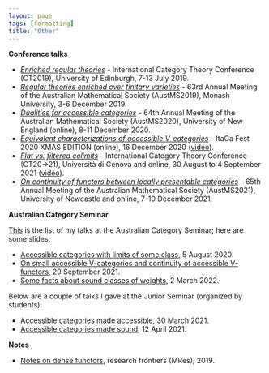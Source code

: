 ```yaml
---
layout: page
tags: [formatting]
title: "Other"
---
```



**Conference talks**

* [*Enriched regular theories*](/pdfs/CT2019.pdf) - International Category Theory Conference (CT2019), University of Edinburgh, 7-13 July 2019.
* [*Regular theories enriched over finitary varieties*](/pdfs/AustMS2019.pdf) - 63rd Annual Meeting of the Australian Mathematical Society (AustMS2019), Monash University, 3-6 December 2019.
* [*Dualities for accessible categories*](/pdfs/AustMS2020.pdf) - 64th Annual Meeting of the Australian Mathematical Society (AustMS2020), University of New England (online), 8-11 December 2020. 
* [*Equivalent characterizations of accessible V-categories*](/pdfs/ItaCaFest.pdf) - ItaCa Fest 2020 XMAS EDITION (online), 16 December 2020 ([video](https://www.youtube.com/watch?v=uJrJasi7Nbk)).
* [*Flat vs. filtered colimits*](/pdfs/CT2021.pdf) - International Category Theory Conference (CT20→21), Università di Genova and online, 30 August to 4 September 2021 ([video](https://youtu.be/hzdCWxXTnvY?list=PLjdJCdYLZRbPtsuid5necdRh7u1FpFDbW)).
* [*On continuity of functors between locally presentable categories*](/pdfs/AustMS2021.pdf) - 65th Annual Meeting of the Australian Mathematical Society (AustMS2021), University of Newcastle and online, 7-10 December 2021. 

**Australian Category Seminar**

[This](http://web.science.mq.edu.au/groups/coact/seminar/cgi-bin/speaker-info.cgi?name=Giacomo+Tendas) is the list of my talks at the Australian Category Seminar; here are some slides:
* [Accessible categories with limits of some class](/pdfs/AusCat-5-08-20.pdf), 5 August 2020.
* [On small accessible V-categories and continuity of accessible V-functors](/pdfs/AusCat-29-09-21.pdf), 29 September 2021.
* [Some facts about sound classes of weights](/pdfs/AusCat-2-03-22.pdf), 2 March 2022.

Below are a couple of talks I gave at the Junior Seminar (organized by students):
* [Accessible categories made accessible](/pdfs/ACMA.pdf), 30 March 2021.
* [Accessible categories made sound](/pdfs/ACMS.pdf), 12 April 2021.

**Notes**

* [Notes on dense functors](/pdfs/day.pdf), research frontiers (MRes), 2019.
